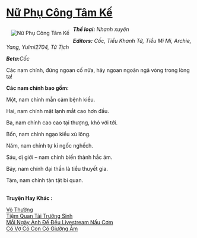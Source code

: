 <a href="https://utruyen.com/nu-phu-cong-tam-ke/12925/" title="Nữ Phụ Công Tâm Kế"><h1>Nữ Phụ Công Tâm Kế</h1></a><div style="display:table"><img align="right" style="float: left; padding: 10px;" src="https://utruyen.com/images/story/200x260/nu-phu-cong-tam-ke.jpg" alt="Nữ Phụ Công Tâm Kế"><b><i>Thể loại:</i></b><i> Nhanh xuyên</i><b><i><p></p>Editors:</i></b><i> Cốc, Tiểu Khanh Tử, Tiểu Mi Mi, Archie, Yang, Yulmi2704, Tử Tịch</i><p></p><b><i>Beta:</i></b><i>Cốc</i><p></p>Các nam chính, đừng ngoan cố nữa, hãy ngoan ngoãn ngã vòng trong lòng ta!<p></p><b>Các nam chính bao gồm:</b><p></p>Một, nam chính mẫn cảm bệnh kiều.<p></p>Hai, nam chính mặt lạnh mắt cao hơn đầu.<p></p>Ba, nam chính cao cao tại thượng, khó với tới.<p></p>Bốn, nam chính ngạo kiều xù lông.<p></p>Năm, nam chính tự kỉ ngốc nghếch.<p></p>Sáu, dị giới – nam chính biến thành hắc ám.<p></p>Bảy, nam chính đại thần là tiểu thuyết gia.<p></p>Tám, nam chính tàn tật bi quan.</div><p><br><b>Truyện Hay Khác :</b></p><a href="https://utruyen.com/vo-thuong/1168/" alt="Vô Thường">Vô Thường</a><br/><a href="https://dammy2019.blogspot.com/2019/11/tiem-quan-tai-truong-sinh.html" alt="Tiệm Quan Tài Trường Sinh">Tiệm Quan Tài Trường Sinh</a><br/><a href="https://dammyh.wordpress.com/2019/11/07/moi-ngay-anh-de-deu-livestream-nau-com/" alt="Mỗi Ngày Ảnh Đế Đều Livestream Nấu Cơm">Mỗi Ngày Ảnh Đế Đều Livestream Nấu Cơm</a><br/><a href="https://dammyh.wordpress.com/2019/11/07/co-vo-co-con-co-giuong-am/" alt="Có Vợ Có Con Có Giường Ấm">Có Vợ Có Con Có Giường Ấm</a><br/>